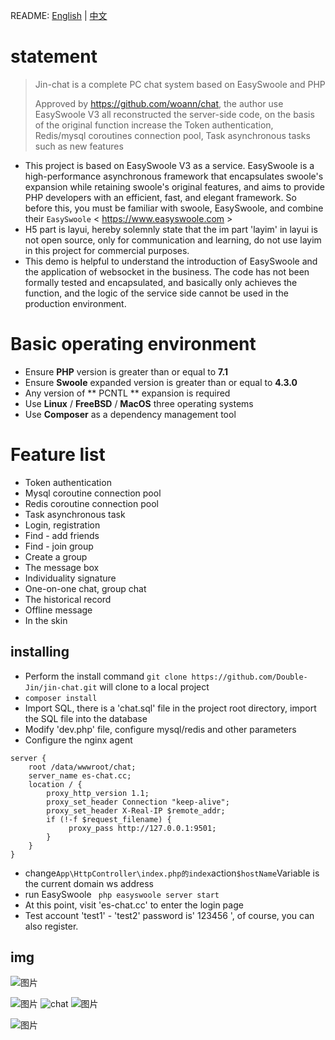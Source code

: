 README: [English](https://github.com/Double-Jin/jin-chat/blob/master/README-en.md) | [中文](https://github.com/Double-Jin/jin-chat/blob/master/README.md)

# statement

> Jin-chat is a complete PC chat system based on EasySwoole and PHP
> 
> Approved by https://github.com/woann/chat, the author use EasySwoole V3 all reconstructed the server-side code, on the basis of the original function increase the Token authentication, Redis/mysql coroutines connection pool, Task asynchronous tasks such as new features
> 
-   This project is based on EasySwoole V3 as a service. EasySwoole is a high-performance asynchronous framework that encapsulates swoole's expansion while retaining swoole's original features, and aims to provide PHP developers with an efficient, fast, and elegant framework.
So before this, you must be familiar with swoole, EasySwoole, and combine their ` EasySwoole ` < https://www.easyswoole.com >
-   H5 part is layui, hereby solemnly state that the im part 'layim' in layui is not open source, only for communication and learning, do not use layim in this project for commercial purposes.
-  This demo is helpful to understand the introduction of EasySwoole and the application of websocket in the business. The code has not been formally tested and encapsulated, and basically only achieves the function, and the logic of the service side cannot be used in the production environment.

# Basic operating environment

-   Ensure **PHP** version is greater than or equal to **7.1**
-   Ensure **Swoole** expanded version is greater than or equal to **4.3.0**
-   Any version of ** PCNTL ** expansion is required
-   Use **Linux** / **FreeBSD** / **MacOS** three operating systems
-   Use **Composer** as a dependency management tool

# Feature list

* Token authentication
* Mysql coroutine connection pool
* Redis coroutine connection pool
* Task asynchronous task
* Login, registration
* Find - add friends
* Find - join group
* Create a group
* The message box
* Individuality signature
* One-on-one chat, group chat
* The historical record
* Offline message
* In the skin

## installing

-   Perform the install command ` git clone https://github.com/Double-Jin/jin-chat.git ` will clone to a local project
-   `composer install` 
-   Import SQL, there is a 'chat.sql' file in the project root directory, import the SQL file into the database
-   Modify 'dev.php' file, configure mysql/redis and other parameters
-   Configure the nginx agent
```
server {
    root /data/wwwroot/chat;
    server_name es-chat.cc;
    location / {
        proxy_http_version 1.1;
        proxy_set_header Connection "keep-alive";
        proxy_set_header X-Real-IP $remote_addr;
        if (!-f $request_filename) {
             proxy_pass http://127.0.0.1:9501;
        }
    }
}
```
-   change`App\HttpController\index.php的index`action`$hostName`Variable is the current domain ws address
-   run EasySwoole ` php easyswoole server start`
-   At this point, visit 'es-chat.cc' to enter the login page
-   Test account 'test1' - 'test2' password is' 123456 ', of course, you can also register.

## img


![图片](https://cdn.learnku.com/uploads/images/201907/01/36324/hDVIioONoy.jpeg!large)

![图片](https://cdn.learnku.com/uploads/images/201907/01/36324/6SFf5jVpYs.jpeg!large)
![chat](https://cdn.learnku.com/uploads/images/201907/01/36324/7fkqjRARXh.jpeg!large)
![图片](https://cdn.learnku.com/uploads/images/201907/01/36324/HimqXRDLRm.jpeg!large)

![图片](https://cdn.learnku.com/uploads/images/201907/01/36324/vThT4zh5Fy.jpeg!large)
